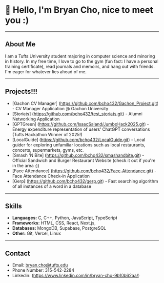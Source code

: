 # 👋 Hello, I'm Bryan Cho, nice to meet you :)

---

## About Me 

I am a Tufts University student majoring in computer science and minoring in history. In my free time, I love to go to the gym (fun fact: I have a personal training certificate), read journals and memoirs, and hang out with friends. I'm eager for whatever lies ahead of me.


---

## Projects!!!
- [Gachon CV Manager] (https://github.com/bcho432/Gachon_Project.git) - CV Manager Application @ Gachon University
- [Storiats] (https://github.com/bcho432/test_storiats.git) - Alumni Networking Application
- [GPTGreen] (https://github.com/IsaacSaland/JumboHack2025.git) - Energy expenditure representation of users' ChatGPT conversations (Tufts Hackathon Winner of 2025!)
- [LocalGuide] (https://github.com/bcho432/LocalGuide.git) - Local guider for exploring unfamiliar locations such as local restaurants, concerts, supermarkets, gyms, etc.
- [Smash 'N Bite] (https://github.com/bcho432/smashandbite.git) - Official Sandwich and Burger Restaurant Website (check it out if you're in the area :))
- [Face Attendance] (https://github.com/bcho432/Face-Attendance.git) - Face Attendance Check-in Application
- [Gerp] (https://github.com/bcho432/gerp.git) - Fast searching algorithm of all instances of a word in a database

---

## Skills  
- **Languages:** C, C++, Python, JavaScript, TypeScript
- **Frameworks:** HTML, CSS, React, Next.js,
- **Databases:** MongoDB, Supabase, PostgreSQL
- **Other:** Git, Vercel, Linux 

---

## Contact  
- Email: bryan.cho@tufts.edu
- Phone Number: 315-542-2284
- Linkedin: (https://www.linkedin.com/in/bryan-cho-9b10b62aa/)


